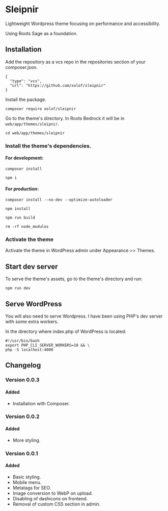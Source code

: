 # Sleipnir

Lightweight Wordpress theme focusing on performance and accessibility.

Using Roots Sage as a foundation.

## Installation

Add the repository as a vcs repo in the repositories section of your composer.json.

```
{
  "type": "vcs",
  "url": "https://github.com/xolof/sleipnir"
}
```

Install the package.

`composer require xolof/sleipnir`

Go to the theme's directory. In Roots Bedrock it will be in `web/app/themes/sleipnir`.

`cd web/app/themes/sleipnir`

### Install the theme's dependencies.

#### For development:
`composer install`

`npm i` 

#### For production:
`composer install --no-dev --optimize-autoloader`

`npm install`

`npm run build`

`rm -rf node_modules`

### Activate the theme
Activate the theme in WordPress admin under Appearance >> Themes.

## Start dev server
To serve the theme's assets, go to the theme's directory and run:

`npm run dev`

## Serve WordPress
You will also need to serve Wordpress. I have been using PHP's dev server with some extra workers.

In the directory where index.php of WordPress is located:
```
#!/usr/bin/bash
export PHP_CLI_SERVER_WORKERS=10 && \
php -S localhost:4000
```

## Changelog

### Version 0.0.3

#### Added

* Installation with Composer.

### Version 0.0.2

#### Added

* More styling.

### Version 0.0.1

#### Added

* Basic styling.
* Mobile menu.
* Metatags for SEO.
* Image conversion to WebP on upload.
* Disabling of dashicons on frontend.
* Removal of custom CSS section in admin.

